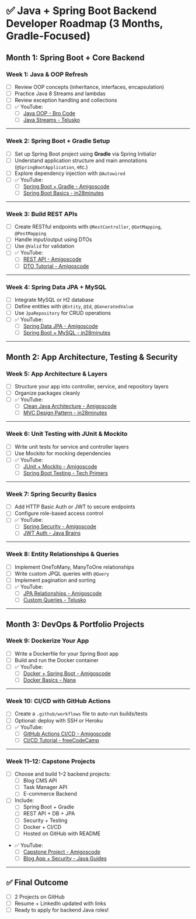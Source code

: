 # ✅ Java + Spring Boot Backend Developer Roadmap (3 Months, Gradle-Focused)

## Month 1: Spring Boot + Core Backend

### Week 1: Java & OOP Refresh
- [ ] Review OOP concepts (inheritance, interfaces, encapsulation)
- [ ] Practice Java 8 Streams and lambdas
- [ ] Review exception handling and collections
- [ ] ✅ YouTube:
  - [ ] [Java OOP - Bro Code](https://www.youtube.com/watch?v=3u1fu6f8Hto)
  - [ ] [Java Streams - Telusko](https://www.youtube.com/watch?v=t1-YZ6bF-g0)

---

### Week 2: Spring Boot + Gradle Setup
- [ ] Set up Spring Boot project using **Gradle** via Spring Initializr
- [ ] Understand application structure and main annotations (`@SpringBootApplication`, etc.)
- [ ] Explore dependency injection with `@Autowired`
- [ ] ✅ YouTube:
  - [ ] [Spring Boot + Gradle - Amigoscode](https://www.youtube.com/watch?v=9SGDpanrc8U&t=577s)
  - [ ] [Spring Boot Basics - in28minutes](https://www.youtube.com/watch?v=vtPkZShrvXQ)

---

### Week 3: Build REST APIs
- [ ] Create RESTful endpoints with `@RestController`, `@GetMapping`, `@PostMapping`
- [ ] Handle input/output using DTOs
- [ ] Use `@Valid` for validation
- [ ] ✅ YouTube:
  - [ ] [REST API - Amigoscode](https://www.youtube.com/watch?v=9SGDpanrc8U)
  - [ ] [DTO Tutorial - Amigoscode](https://www.youtube.com/watch?v=K_Ev-eaEG1Q)

---

### Week 4: Spring Data JPA + MySQL
- [ ] Integrate MySQL or H2 database
- [ ] Define entities with `@Entity`, `@Id`, `@GeneratedValue`
- [ ] Use `JpaRepository` for CRUD operations
- [ ] ✅ YouTube:
  - [ ] [Spring Data JPA - Amigoscode](https://www.youtube.com/watch?v=9SGDpanrc8U&t=2755s)
  - [ ] [Spring Boot + MySQL - in28minutes](https://www.youtube.com/watch?v=5jQAkUoiTLM)

---

## Month 2: App Architecture, Testing & Security

### Week 5: App Architecture & Layers
- [ ] Structure your app into controller, service, and repository layers
- [ ] Organize packages cleanly
- [ ] ✅ YouTube:
  - [ ] [Clean Java Architecture - Amigoscode](https://www.youtube.com/watch?v=ZCta0xQz5Cw)
  - [ ] [MVC Design Pattern - in28minutes](https://www.youtube.com/watch?v=tL0F7IMU_gU)

---

### Week 6: Unit Testing with JUnit & Mockito
- [ ] Write unit tests for service and controller layers
- [ ] Use Mockito for mocking dependencies
- [ ] ✅ YouTube:
  - [ ] [JUnit + Mockito - Amigoscode](https://www.youtube.com/watch?v=3q4f4fJgqjY)
  - [ ] [Spring Boot Testing - Tech Primers](https://www.youtube.com/watch?v=QvF7lhGR0w8)

---

### Week 7: Spring Security Basics
- [ ] Add HTTP Basic Auth or JWT to secure endpoints
- [ ] Configure role-based access control
- [ ] ✅ YouTube:
  - [ ] [Spring Security - Amigoscode](https://www.youtube.com/watch?v=sm-8qfMWEV8)
  - [ ] [JWT Auth - Java Brains](https://www.youtube.com/watch?v=X80nJ5T7YpE)

---

### Week 8: Entity Relationships & Queries
- [ ] Implement OneToMany, ManyToOne relationships
- [ ] Write custom JPQL queries with `@Query`
- [ ] Implement pagination and sorting
- [ ] ✅ YouTube:
  - [ ] [JPA Relationships - Amigoscode](https://www.youtube.com/watch?v=Gx4iBLKLVHk&t=3747s)
  - [ ] [Custom Queries - Telusko](https://www.youtube.com/watch?v=1ek7IdGhbXI)

---

## Month 3: DevOps & Portfolio Projects

### Week 9: Dockerize Your App
- [ ] Write a Dockerfile for your Spring Boot app
- [ ] Build and run the Docker container
- [ ] ✅ YouTube:
  - [ ] [Docker + Spring Boot - Amigoscode](https://www.youtube.com/watch?v=YEKjSzIwAdA)
  - [ ] [Docker Basics - Nana](https://www.youtube.com/watch?v=3c-iBn73dDE)

---

### Week 10: CI/CD with GitHub Actions
- [ ] Create a `.github/workflows` file to auto-run builds/tests
- [ ] Optional: deploy with SSH or Heroku
- [ ] ✅ YouTube:
  - [ ] [GitHub Actions CI/CD - Amigoscode](https://www.youtube.com/watch?v=G7z6RRWDz1c)
  - [ ] [CI/CD Tutorial - freeCodeCamp](https://www.youtube.com/watch?v=R8_veQiYBjI)

---

### Week 11–12: Capstone Projects
- [ ] Choose and build 1–2 backend projects:
  - [ ] Blog CMS API
  - [ ] Task Manager API
  - [ ] E-commerce Backend
- [ ] Include:
  - [ ] Spring Boot + Gradle
  - [ ] REST API + DB + JPA
  - [ ] Security + Testing
  - [ ] Docker + CI/CD
  - [ ] Hosted on GitHub with README
- ✅ YouTube:
  - [ ] [Capstone Project - Amigoscode](https://www.youtube.com/watch?v=Gx4iBLKLVHk)
  - [ ] [Blog App + Security - Java Guides](https://www.youtube.com/watch?v=4fMwBYZ_rIw)

---

## ✅ Final Outcome
- [ ] 2 Projects on GitHub
- [ ] Resume + LinkedIn updated with links
- [ ] Ready to apply for backend Java roles!